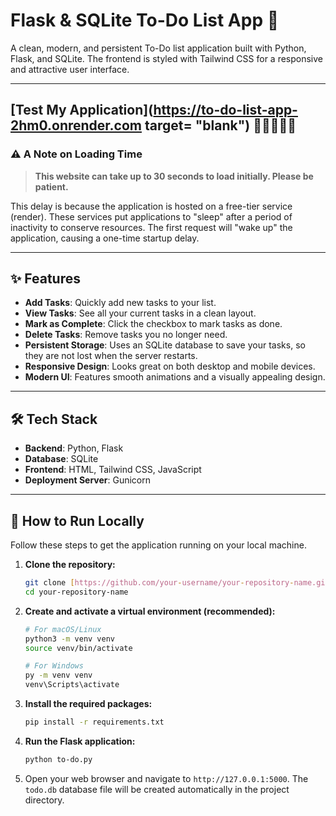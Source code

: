 # Flask & SQLite To-Do List App 📝

A clean, modern, and persistent To-Do list application built with Python, Flask, and SQLite. The frontend is styled with Tailwind CSS for a responsive and attractive user interface.

---

##  [Test My Application](https://to-do-list-app-2hm0.onrender.com target= "blank") 👨🏻‍🎓📝✅
### ⚠️ A Note on Loading Time

> **This website can take up to 30 seconds to load initially. Please be patient.**

This delay is because the application is hosted on a free-tier service (render). These services put applications to "sleep" after a period of inactivity to conserve resources. The first request will "wake up" the application, causing a one-time startup delay.

---

## ✨ Features

* **Add Tasks**: Quickly add new tasks to your list.
* **View Tasks**: See all your current tasks in a clean layout.
* **Mark as Complete**: Click the checkbox to mark tasks as done.
* **Delete Tasks**: Remove tasks you no longer need.
* **Persistent Storage**: Uses an SQLite database to save your tasks, so they are not lost when the server restarts.
* **Responsive Design**: Looks great on both desktop and mobile devices.
* **Modern UI**: Features smooth animations and a visually appealing design.

---

## 🛠️ Tech Stack

* **Backend**: Python, Flask
* **Database**: SQLite
* **Frontend**: HTML, Tailwind CSS, JavaScript
* **Deployment Server**: Gunicorn

---

## 🚀 How to Run Locally

Follow these steps to get the application running on your local machine.

1.  **Clone the repository:**
    ```bash
    git clone [https://github.com/your-username/your-repository-name.git](https://github.com/your-username/your-repository-name.git)
    cd your-repository-name
    ```

2.  **Create and activate a virtual environment (recommended):**
    ```bash
    # For macOS/Linux
    python3 -m venv venv
    source venv/bin/activate

    # For Windows
    py -m venv venv
    venv\Scripts\activate
    ```

3.  **Install the required packages:**
    ```bash
    pip install -r requirements.txt
    ```

4.  **Run the Flask application:**
    ```bash
    python to-do.py
    ```

5.  Open your web browser and navigate to `http://127.0.0.1:5000`. The `todo.db` database file will be created automatically in the project directory.
